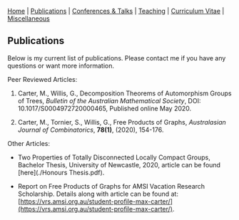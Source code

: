 [Home](https://max-carter-math.github.io/home/) | [Publications](./publications.html) | [Conferences & Talks](./conf_talks.html) | [Teaching](./teaching.html) | [Curriculum Vitae](./CV.pdf) | [Miscellaneous](./other.html)

## Publications

Below is my current list of publications. Please contact me if you have any questions or want more information.

Peer Reviewed Articles:

1. Carter, M., Willis, G., Decomposition Theorems of Automorphism Groups of Trees, *Bulletin of the Australian Mathematical Society*, DOI: 10.1017/S0004972720000465, Published online May 2020.

1. Carter, M., Tornier, S., Willis, G., Free Products of Graphs, *Australasian Journal of Combinatorics*, **78(1)**, (2020), 154-176.

Other Articles:

* Two Properties of Totally Disconnected Locally Compact Groups, Bachelor Thesis, University of Newcastle, 2020, article can be found [here](./Honours Thesis.pdf).

* Report on Free Products of Graphs for AMSI Vacation Research Scholarship. Details along with article can be found at: [https://vrs.amsi.org.au/student-profile-max-carter/](https://vrs.amsi.org.au/student-profile-max-carter/).


